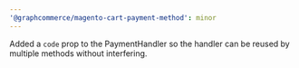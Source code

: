 ```yaml
---
'@graphcommerce/magento-cart-payment-method': minor
---
```


Added a `code` prop to the PaymentHandler so the handler can be reused by multiple methods without interfering.
